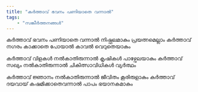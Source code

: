```yaml
---
title: "കര്‍ത്താവ്‌ ഭവനം പണിയാതെ വന്നാല്‍"
tags:
    - "സങ്കീർത്തനങ്ങൾ"
---
```

കര്‍ത്താവ്‌ ഭവനം പണിയാതെ വന്നാല്‍
നിഷ്ഫലമാകും പ്രയത്നമെല്ലാം
കര്‍ത്താവ്‌ നഗരം കാക്കാതെ പോയാൽ
കാവല്‍ വെറുതെയാകും

കര്‍ത്താവ്‌ വിളകൾ നല്‍കാതിരുന്നാല്‍
കൃഷികള്‍ പാഴ്വേലയാകും
കര്‍ത്താവ്‌ സഖ്യം നല്‍കാതിരുന്നാല്‍
ചികിത്സാവിധികള്‍ വ്യര്‍ത്ഥം

കര്‍ത്താവ്‌ ജ്ഞാനം നല്‍കാതിരുന്നാല്‍
ജീവിതം കൂരിരുളാകും
കര്‍ത്താവ്‌ ദയവായ്‌ കഷമിക്കാതെവന്നാൽ
പാപം ഭയാനകമാകും
